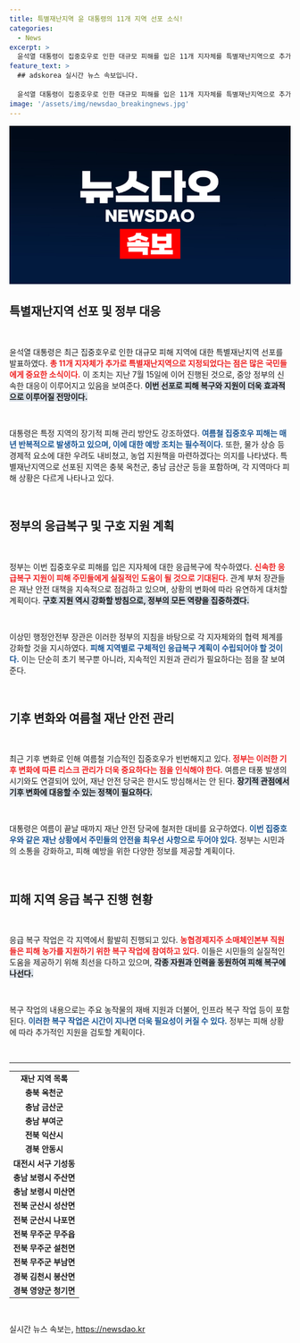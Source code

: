 ```yaml
---
title: 특별재난지역 윤 대통령의 11개 지역 선포 소식!
categories:
  - News
excerpt: >
  윤석열 대통령이 집중호우로 인한 대규모 피해를 입은 11개 지자체를 특별재난지역으로 추가 선포했습니다. 극한의 강우가 빈번해지며 국민의 안전과 농산물 가격 안정에 대한 우려가 커지고 있는 상황, 정부의 신속한 대응이 필요한 때입니다.
feature_text: >
  ## adskorea 실시간 뉴스 속보입니다.

  윤석열 대통령이 집중호우로 인한 대규모 피해를 입은 11개 지자체를 특별재난지역으로 추가 선포했습니다. 극한의 강우가 빈번해지며 국민의 안전과 농산물 가격 안정에 대한 우려가 커지고 있는 상황, 정부의 신속한 대응이 필요한 때입니다.
image: '/assets/img/newsdao_breakingnews.jpg'
---
```


<p><img src="/assets/img/newsdao_breakingnews.jpg" alt="adskorea 속보" /></p>

<h2 data-ke-size="size26">특별재난지역 선포 및 정부 대응</h2>

<p data-ke-size="size16">&nbsp;</p>

<p>윤석열 대통령은 최근 집중호우로 인한 대규모 피해 지역에 대한 특별재난지역 선포를 발표하였다. <b><span style="color: #ee2323;">총 11개 지자체가 추가로 특별재난지역으로 지정되었다는 점은 많은 국민들에게 중요한 소식이다.</span></b> 이 조치는 지난 7월 15일에 이어 진행된 것으로, 중앙 정부의 신속한 대응이 이루어지고 있음을 보여준다. <b><span style="background-color: #21538527;">이번 선포로 피해 복구와 지원이 더욱 효과적으로 이루어질 전망이다.</span></b></p>

<p data-ke-size="size16">&nbsp;</p>

<p>대통령은 특정 지역의 장기적 피해 관리 방안도 강조하였다. <b><span style="color: #1a5490;">여름철 집중호우 피해는 매년 반복적으로 발생하고 있으며, 이에 대한 예방 조치는 필수적이다.</span></b> 또한, 물가 상승 등 경제적 요소에 대한 우려도 내비쳤고, 농업 지원책을 마련하겠다는 의지를 나타냈다. 특별재난지역으로 선포된 지역은 충북 옥천군, 충남 금산군 등을 포함하며, 각 지역마다 피해 상황은 다르게 나타나고 있다.</p>

<p data-ke-size="size16">&nbsp;</p>

<h2 data-ke-size="size26">정부의 응급복구 및 구호 지원 계획</h2>

<p data-ke-size="size16">&nbsp;</p>

<p>정부는 이번 집중호우로 피해를 입은 지자체에 대한 응급복구에 착수하였다. <b><span style="color: #ee2323;">신속한 응급복구 지원이 피해 주민들에게 실질적인 도움이 될 것으로 기대된다.</span></b> 관계 부처 장관들은 재난 안전 대책을 지속적으로 점검하고 있으며, 상황의 변화에 따라 유연하게 대처할 계획이다. <b><span style="background-color: #21538527;">구호 지원 역시 강화할 방침으로, 정부의 모든 역량을 집중하겠다.</span></b></p>

<p data-ke-size="size16">&nbsp;</p>

<p>이상민 행정안전부 장관은 이러한 정부의 지침을 바탕으로 각 지자체와의 협력 체계를 강화할 것을 지시하였다. <b><span style="color: #1a5490;">피해 지역별로 구체적인 응급복구 계획이 수립되어야 할 것이다.</span></b> 이는 단순히 초기 복구뿐 아니라, 지속적인 지원과 관리가 필요하다는 점을 잘 보여준다.</p>

<p data-ke-size="size16">&nbsp;</p>

<h2 data-ke-size="size26">기후 변화와 여름철 재난 안전 관리</h2>

<p data-ke-size="size16">&nbsp;</p>

<p>최근 기후 변화로 인해 여름철 기습적인 집중호우가 빈번해지고 있다. <b><span style="color: #ee2323;">정부는 이러한 기후 변화에 따른 리스크 관리가 더욱 중요하다는 점을 인식해야 한다.</span></b> 여름은 태풍 발생의 시기와도 연결되어 있어, 재난 안전 당국은 한시도 방심해서는 안 된다. <b><span style="background-color: #21538527;">장기적 관점에서 기후 변화에 대응할 수 있는 정책이 필요하다.</span></b></p>

<p data-ke-size="size16">&nbsp;</p>

<p>대통령은 여름이 끝날 때까지 재난 안전 당국에 철저한 대비를 요구하였다. <b><span style="color: #1a5490;">이번 집중호우와 같은 재난 상황에서 주민들의 안전을 최우선 사항으로 두어야 있다.</span></b> 정부는 시민과의 소통을 강화하고, 피해 예방을 위한 다양한 정보를 제공할 계획이다.</p>

<p data-ke-size="size16">&nbsp;</p>

<h2 data-ke-size="size26">피해 지역 응급 복구 진행 현황</h2>

<p data-ke-size="size16">&nbsp;</p>

<p>응급 복구 작업은 각 지역에서 활발히 진행되고 있다. <b><span style="color: #ee2323;">농협경제지주 소매체인본부 직원들은 피해 농가를 지원하기 위한 복구 작업에 참여하고 있다.</span></b> 이들은 시민들의 실질적인 도움을 제공하기 위해 최선을 다하고 있으며, <b><span style="background-color: #21538527;">각종 자원과 인력을 동원하여 피해 복구에 나선다.</span></b></p>

<p data-ke-size="size16">&nbsp;</p>

<p>복구 작업의 내용으로는 주요 농작물의 재배 지원과 더불어, 인프라 복구 작업 등이 포함된다. <b><span style="color: #1a5490;">이러한 복구 작업은 시간이 지나면 더욱 필요성이 커질 수 있다.</span></b> 정부는 피해 상황에 따라 추가적인 지원을 검토할 계획이다.</p>

<p data-ke-size="size16">&nbsp;</p>

<hr>

<table>
<tr>
<td style="text-align: center; height: 17px;"><b>재난 지역 목록</b></td>
</tr>
<tr>
<td style="text-align: center; height: 17px;"><b>충북 옥천군</b></td>
</tr>
<tr>
<td style="text-align: center; height: 17px;"><b>충남 금산군</b></td>
</tr>
<tr>
<td style="text-align: center; height: 17px;"><b>충남 부여군</b></td>
</tr>
<tr>
<td style="text-align: center; height: 17px;"><b>전북 익산시</b></td>
</tr>
<tr>
<td style="text-align: center; height: 17px;"><b>경북 안동시</b></td>
</tr>
<tr>
<td style="text-align: center; height: 17px;"><b>대전시 서구 기성동</b></td>
</tr>
<tr>
<td style="text-align: center; height: 17px;"><b>충남 보령시 주산면</b></td>
</tr>
<tr>
<td style="text-align: center; height: 17px;"><b>충남 보령시 미산면</b></td>
</tr>
<tr>
<td style="text-align: center; height: 17px;"><b>전북 군산시 성산면</b></td>
</tr>
<tr>
<td style="text-align: center; height: 17px;"><b>전북 군산시 나포면</b></td>
</tr>
<tr>
<td style="text-align: center; height: 17px;"><b>전북 무주군 무주읍</b></td>
</tr>
<tr>
<td style="text-align: center; height: 17px;"><b>전북 무주군 설천면</b></td>
</tr>
<tr>
<td style="text-align: center; height: 17px;"><b>전북 무주군 부남면</b></td>
</tr>
<tr>
<td style="text-align: center; height: 17px;"><b>경북 김천시 봉산면</b></td>
</tr>
<tr>
<td style="text-align: center; height: 17px;"><b>경북 영양군 청기면</b></td>
</tr>
</table>

<p data-ke-size="size16">&nbsp;</p>
실시간 뉴스 속보는, <a href="https://newsdao.kr" rel="dofollow">https://newsdao.kr</a>


